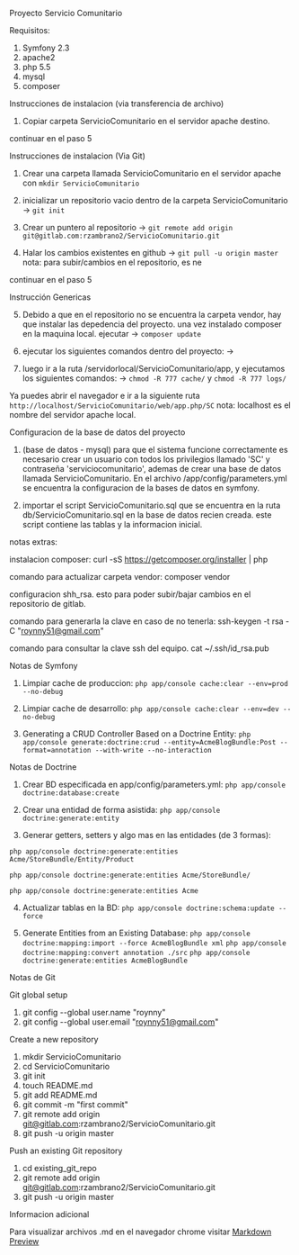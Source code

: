 Proyecto Servicio Comunitario

Requisitos:
1. Symfony 2.3
2. apache2
3. php 5.5 
4. mysql
5. composer

Instrucciones de instalacion (via transferencia de archivo)

1. Copiar carpeta ServicioComunitario en el servidor apache destino.

continuar en el paso 5

Instrucciones de instalacion (Via Git)

1. Crear una carpeta llamada ServicioComunitario en el servidor apache con `mkdir ServicioComunitario`

2. inicializar un repositorio vacio dentro de la carpeta ServicioComunitario -> `git init`

3. Crear un puntero al repositorio -> `git remote add origin git@gitlab.com:rzambrano2/ServicioComunitario.git`

4. Halar los cambios existentes en github -> `git pull -u origin master`
nota: para subir/cambios en el repositorio, es ne

continuar en el paso 5

Instrucción Genericas

5. Debido a que en el repositorio no se encuentra la carpeta vendor, hay que instalar las depedencia del proyecto. una vez instalado composer en la maquina local. ejecutar -> `composer update`

6. ejecutar los siguientes comandos dentro del proyecto: -> 


7. luego ir a la ruta /servidorlocal/ServicioComunitario/app, y ejecutamos los siguientes comandos: -> `chmod -R 777 cache/` y `chmod -R 777 logs/`

Ya puedes abrir el navegador e ir a la siguiente ruta 
`http://localhost/ServicioComunitario/web/app.php/SC` nota: localhost es el nombre del servidor apache local.



Configuracion de la base de datos del proyecto
1. (base de datos - mysql) para que el sistema funcione correctamente es necesario crear un usuario con todos los privilegios llamado 'SC' y contraseña 'serviciocomunitario', ademas de crear una base de datos llamada ServicioComunitario. En el archivo /app/config/parameters.yml se encuentra la configuracion de la bases de datos en symfony.

2. importar el script ServicioComunitario.sql que se encuentra en la ruta db/ServicioComunitario.sql en la base de datos recien creada. este script contiene las tablas y la informacion inicial.



notas extras:

instalacion composer:
curl -sS https://getcomposer.org/installer | php

comando para actualizar  carpeta vendor:
composer vendor


configuracion shh_rsa. esto para poder subir/bajar cambios en el repositorio de gitlab.

comando para generarla la clave en caso de no tenerla: 
ssh-keygen -t rsa -C "roynny51@gmail.com" 

comando para consultar la clave ssh del equipo.
cat ~/.ssh/id_rsa.pub



Notas de Symfony

1. Limpiar cache de produccion:
`php app/console cache:clear --env=prod --no-debug`

2. Limpiar cache de desarrollo:
`php app/console cache:clear --env=dev --no-debug`

3. Generating a CRUD Controller Based on a Doctrine Entity:
`php app/console generate:doctrine:crud --entity=AcmeBlogBundle:Post --format=annotation --with-write --no-interaction`


Notas de Doctrine

1. Crear BD especificada en app/config/parameters.yml:
   `php app/console doctrine:database:create`

2. Crear una entidad de forma asistida:
`php app/console doctrine:generate:entity`

3. Generar getters, setters y algo mas en las entidades (de 3 formas):

`php app/console doctrine:generate:entities Acme/StoreBundle/Entity/Product`

`php app/console doctrine:generate:entities Acme/StoreBundle/`

`php app/console doctrine:generate:entities Acme`

4. Actualizar tablas en la BD:
`php app/console doctrine:schema:update --force`

5. Generate Entities from an Existing Database:
`php app/console doctrine:mapping:import --force AcmeBlogBundle xml`
`php app/console doctrine:mapping:convert annotation ./src`
`php app/console doctrine:generate:entities AcmeBlogBundle`


Notas de Git

Git global setup

1. git config --global user.name "roynny"
2. git config --global user.email "roynny51@gmail.com"

Create a new repository

1. mkdir ServicioComunitario
2. cd ServicioComunitario
3. git init
4. touch README.md
5. git add README.md
6. git commit -m "first commit"
7. git remote add origin git@gitlab.com:rzambrano2/ServicioComunitario.git
8. git push -u origin master


Push an existing Git repository

1. cd existing_git_repo
2. git remote add origin git@gitlab.com:rzambrano2/ServicioComunitario.git
3. git push -u origin master



Informacion adicional

Para visualizar archivos .md en el navegador chrome visitar [Markdown Preview](https://chrome.google.com/webstore/detail/markdown-preview/jmchmkecamhbiokiopfpnfgbidieafmd)